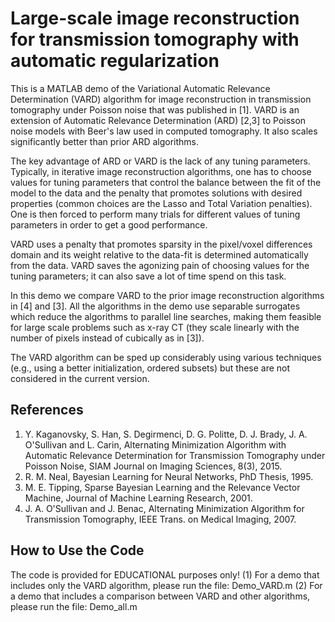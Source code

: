 # Large-scale image reconstruction for transmission tomography with automatic regularization


This is a MATLAB demo of the Variational Automatic Relevance Determination (VARD) algorithm for image reconstruction in transmission tomography under Poisson noise that was published in [1]. VARD is an extension of Automatic Relevance Determination (ARD) [2,3] to Poisson noise models with Beer's law used in computed tomography. It also scales significantly better than prior ARD algorithms. 
 
The key advantage of ARD or VARD is the lack of any tuning parameters. Typically, in iterative image reconstruction algorithms, one has to choose values for tuning parameters that control the balance between the fit of the model to the data and the penalty that promotes solutions with desired properties (common choices are the Lasso and Total Variation penalties). One is then forced to perform many trials for different values of tuning parameters in order to get a good performance. 
 
VARD uses a penalty that promotes sparsity in the pixel/voxel differences domain and its weight relative to the data-fit is determined automatically from the data. VARD saves the agonizing pain of choosing values for the tuning parameters; it can also save a lot of time spend on this task.
 
In this demo we compare VARD to the prior image reconstruction algorithms in [4] and [3].  All the algorithms in the demo use separable surrogates which reduce the algorithms to parallel line searches, making them feasible for large scale problems such as x-ray CT (they scale linearly with the number of pixels instead of cubically as in [3]). 

The VARD algorithm can be sped up considerably using various techniques (e.g., using a better initialization, ordered subsets) but these are not considered in the current version.

References
----------
1. Y. Kaganovsky, S. Han, S. Degirmenci, D. G. Politte, D. J. Brady, J. A. O'Sullivan and L. Carin, Alternating Minimization Algorithm with Automatic Relevance Determination for Transmission Tomography under Poisson Noise,  SIAM Journal on Imaging Sciences, 8(3), 2015.  
2. R. M. Neal, Bayesian Learning for Neural Networks, PhD Thesis, 1995. 
3. M. E. Tipping, Sparse Bayesian Learning and the Relevance Vector Machine, Journal of Machine Learning Research, 2001. 
4. J. A. O'Sullivan and J. Benac, Alternating Minimization Algorithm for Transmission Tomography, IEEE Trans. on Medical Imaging, 2007.

How to Use the Code
--------------------
The code is provided for EDUCATIONAL purposes only!
(1) For a demo that includes only the VARD algorithm, please run the file: Demo_VARD.m 
(2) For a demo that includes a comparison between VARD and other algorithms, please run the file: Demo_all.m


